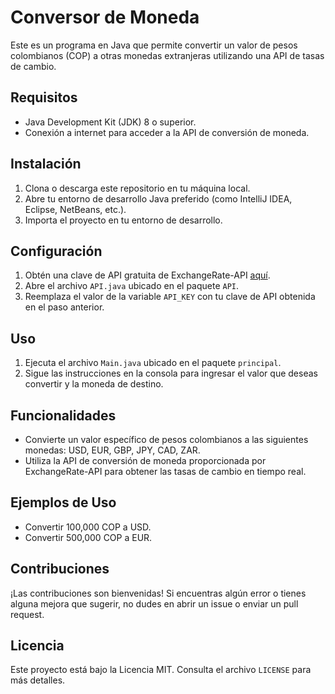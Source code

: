 # Conversor de Moneda

Este es un programa en Java que permite convertir un valor de pesos colombianos (COP) a otras monedas extranjeras utilizando una API de tasas de cambio.

## Requisitos

- Java Development Kit (JDK) 8 o superior.
- Conexión a internet para acceder a la API de conversión de moneda.

## Instalación

1. Clona o descarga este repositorio en tu máquina local.
2. Abre tu entorno de desarrollo Java preferido (como IntelliJ IDEA, Eclipse, NetBeans, etc.).
3. Importa el proyecto en tu entorno de desarrollo.

## Configuración

1. Obtén una clave de API gratuita de ExchangeRate-API [aquí](https://www.exchangerate-api.com/).
2. Abre el archivo `API.java` ubicado en el paquete `API`.
3. Reemplaza el valor de la variable `API_KEY` con tu clave de API obtenida en el paso anterior.

## Uso

1. Ejecuta el archivo `Main.java` ubicado en el paquete `principal`.
2. Sigue las instrucciones en la consola para ingresar el valor que deseas convertir y la moneda de destino.

## Funcionalidades

- Convierte un valor específico de pesos colombianos a las siguientes monedas: USD, EUR, GBP, JPY, CAD, ZAR.
- Utiliza la API de conversión de moneda proporcionada por ExchangeRate-API para obtener las tasas de cambio en tiempo real.

## Ejemplos de Uso

- Convertir 100,000 COP a USD.
- Convertir 500,000 COP a EUR.

## Contribuciones

¡Las contribuciones son bienvenidas! Si encuentras algún error o tienes alguna mejora que sugerir, no dudes en abrir un issue o enviar un pull request.

## Licencia

Este proyecto está bajo la Licencia MIT. Consulta el archivo `LICENSE` para más detalles.
